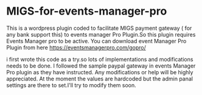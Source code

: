 # MIGS-for-events-manager-pro
This is a wordpress plugin coded to facilitate MIGS payment gateway ( for any bank support this) to events manager Pro Plugin.So this plugin requires Events Manager pro to be active.
You can download event Manager Pro Plugin from here https://eventsmanagerpro.com/gopro/

i first wrote this code as a try.so lots of implementations and modifications needs to be done.
I followed the sample paypal gateway in events Manager Pro plugin as they have instructed.
Any modifications or help will be highly appreciated.
At the moment the values are hardcoded but the admin panal settings are there to set.I'll try to modify them soon.

